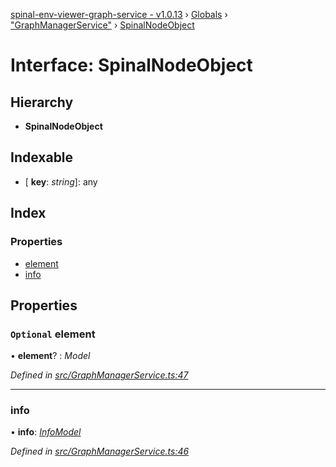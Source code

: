 [spinal-env-viewer-graph-service - v1.0.13](../README.md) › [Globals](../globals.md) › ["GraphManagerService"](../modules/_graphmanagerservice_.md) › [SpinalNodeObject](_graphmanagerservice_.spinalnodeobject.md)

# Interface: SpinalNodeObject

## Hierarchy

* **SpinalNodeObject**

## Indexable

* \[ **key**: *string*\]: any

## Index

### Properties

* [element](_graphmanagerservice_.spinalnodeobject.md#optional-element)
* [info](_graphmanagerservice_.spinalnodeobject.md#info)

## Properties

### `Optional` element

• **element**? : *Model*

*Defined in [src/GraphManagerService.ts:47](https://github.com/spinalcom/Spinal-Graph-Service/blob/2aed2ff/src/GraphManagerService.ts#L47)*

___

###  info

• **info**: *[InfoModel](_graphmanagerservice_.infomodel.md)*

*Defined in [src/GraphManagerService.ts:46](https://github.com/spinalcom/Spinal-Graph-Service/blob/2aed2ff/src/GraphManagerService.ts#L46)*
